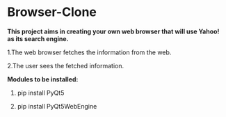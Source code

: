 # Browser-Clone

<b>This project aims in creating your own web browser that will use Yahoo! as its search engine.</b>

1.The web browser fetches the information from the web. 

2.The user sees the fetched information.


<b>Modules to be installed:</b>


 1. pip install PyQt5
 
 
 2. pip install PyQt5WebEngine



 

